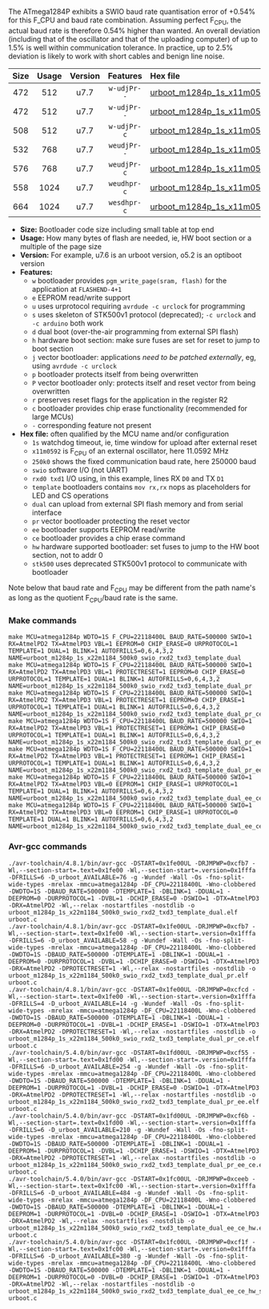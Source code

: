 The ATmega1284P exhibits a SWIO baud rate quantisation error of +0.54% for this F_CPU and baud rate combination. Assuming perfect F<sub>CPU</sub>, the actual baud rate is therefore 0.54% higher than wanted. An overall deviation (including that of the oscillator and that of the uploading computer) of up to 1.5% is well within communication tolerance. In practice, up to 2.5% deviation is likely to work with short cables and benign line noise.

|Size|Usage|Version|Features|Hex file|
|:-:|:-:|:-:|:-:|:--|
|472|512|u7.7|`w-udjPr--`|[urboot_m1284p_1s_x11m0592_250k0_swio_rxd2_txd3_template_dual.hex](https://raw.githubusercontent.com/stefanrueger/urboot.hex/main/boards/bobuino/atmega1284p/watchdog_1_s/external_oscillator/11m059200_hz/+250k0_baud/uart1_rxd2_txd3/template_dual/urboot_m1284p_1s_x11m0592_250k0_swio_rxd2_txd3_template_dual.hex)|
|472|512|u7.7|`w-udjPr--`|[urboot_m1284p_1s_x11m0592_250k0_swio_rxd2_txd3_template_dual_pr.hex](https://raw.githubusercontent.com/stefanrueger/urboot.hex/main/boards/bobuino/atmega1284p/watchdog_1_s/external_oscillator/11m059200_hz/+250k0_baud/uart1_rxd2_txd3/template_dual/urboot_m1284p_1s_x11m0592_250k0_swio_rxd2_txd3_template_dual_pr.hex)|
|508|512|u7.7|`w-udjPr-c`|[urboot_m1284p_1s_x11m0592_250k0_swio_rxd2_txd3_template_dual_pr_ce.hex](https://raw.githubusercontent.com/stefanrueger/urboot.hex/main/boards/bobuino/atmega1284p/watchdog_1_s/external_oscillator/11m059200_hz/+250k0_baud/uart1_rxd2_txd3/template_dual/urboot_m1284p_1s_x11m0592_250k0_swio_rxd2_txd3_template_dual_pr_ce.hex)|
|532|768|u7.7|`weudjPr--`|[urboot_m1284p_1s_x11m0592_250k0_swio_rxd2_txd3_template_dual_pr_ee.hex](https://raw.githubusercontent.com/stefanrueger/urboot.hex/main/boards/bobuino/atmega1284p/watchdog_1_s/external_oscillator/11m059200_hz/+250k0_baud/uart1_rxd2_txd3/template_dual/urboot_m1284p_1s_x11m0592_250k0_swio_rxd2_txd3_template_dual_pr_ee.hex)|
|576|768|u7.7|`weudjPr-c`|[urboot_m1284p_1s_x11m0592_250k0_swio_rxd2_txd3_template_dual_pr_ee_ce.hex](https://raw.githubusercontent.com/stefanrueger/urboot.hex/main/boards/bobuino/atmega1284p/watchdog_1_s/external_oscillator/11m059200_hz/+250k0_baud/uart1_rxd2_txd3/template_dual/urboot_m1284p_1s_x11m0592_250k0_swio_rxd2_txd3_template_dual_pr_ee_ce.hex)|
|558|1024|u7.7|`weudhpr-c`|[urboot_m1284p_1s_x11m0592_250k0_swio_rxd2_txd3_template_dual_ee_ce_hw.hex](https://raw.githubusercontent.com/stefanrueger/urboot.hex/main/boards/bobuino/atmega1284p/watchdog_1_s/external_oscillator/11m059200_hz/+250k0_baud/uart1_rxd2_txd3/template_dual/urboot_m1284p_1s_x11m0592_250k0_swio_rxd2_txd3_template_dual_ee_ce_hw.hex)|
|664|1024|u7.7|`wesdhpr-c`|[urboot_m1284p_1s_x11m0592_250k0_swio_rxd2_txd3_template_dual_ee_ce_hw_stk500.hex](https://raw.githubusercontent.com/stefanrueger/urboot.hex/main/boards/bobuino/atmega1284p/watchdog_1_s/external_oscillator/11m059200_hz/+250k0_baud/uart1_rxd2_txd3/template_dual/urboot_m1284p_1s_x11m0592_250k0_swio_rxd2_txd3_template_dual_ee_ce_hw_stk500.hex)|

- **Size:** Bootloader code size including small table at top end
- **Usage:** How many bytes of flash are needed, ie, HW boot section or a multiple of the page size
- **Version:** For example, u7.6 is an urboot version, o5.2 is an optiboot version
- **Features:**
  + `w` bootloader provides `pgm_write_page(sram, flash)` for the application at `FLASHEND-4+1`
  + `e` EEPROM read/write support
  + `u` uses urprotocol requiring `avrdude -c urclock` for programming
  + `s` uses skeleton of STK500v1 protocol (deprecated); `-c urclock` and `-c arduino` both work
  + `d` dual boot (over-the-air programming from external SPI flash)
  + `h` hardware boot section: make sure fuses are set for reset to jump to boot section
  + `j` vector bootloader: applications *need to be patched externally*, eg, using `avrdude -c urclock`
  + `p` bootloader protects itself from being overwritten
  + `P` vector bootloader only: protects itself and reset vector from being overwritten
  + `r` preserves reset flags for the application in the register R2
  + `c` bootloader provides chip erase functionality (recommended for large MCUs)
  + `-` corresponding feature not present
- **Hex file:** often qualified by the MCU name and/or configuration
  + `1s` watchdog timeout, ie, time window for upload after external reset
  + `x11m0592` is F<sub>CPU</sub> of an external oscillator, here 11.0592 MHz
  + `250k0` shows the fixed communication baud rate, here 250000 baud
  + `swio` software I/O (not UART)
  + `rxd0 txd1` I/O using, in this example, lines RX `D0` and TX `D1`
  + `template` bootloaders contains `mov rx,rx` nops as placeholders for LED and CS operations
  + `dual` can upload from external SPI flash memory and from serial interface
  + `pr` vector bootloader protecting the reset vector
  + `ee` bootloader supports EEPROM read/write
  + `ce` bootloader provides a chip erase command
  + `hw` hardware supported bootloader: set fuses to jump to the HW boot section, not to addr 0
  + `stk500` uses deprecated STK500v1 protocol to communicate with bootloader


Note below that baud rate and F<sub>CPU</sub> may be different from the path name's as long as the quotient F<sub>CPU</sub>/baud rate is the same.

### Make commands
```
make MCU=atmega1284p WDTO=1S F_CPU=22118400L BAUD_RATE=500000 SWIO=1 RX=AtmelPD2 TX=AtmelPD3 VBL=1 EEPROM=0 CHIP_ERASE=0 URPROTOCOL=1 TEMPLATE=1 DUAL=1 BLINK=1 AUTOFRILLS=0,6,4,3,2 NAME=urboot_m1284p_1s_x22m1184_500k0_swio_rxd2_txd3_template_dual
make MCU=atmega1284p WDTO=1S F_CPU=22118400L BAUD_RATE=500000 SWIO=1 RX=AtmelPD2 TX=AtmelPD3 VBL=1 PROTECTRESET=1 EEPROM=0 CHIP_ERASE=0 URPROTOCOL=1 TEMPLATE=1 DUAL=1 BLINK=1 AUTOFRILLS=0,6,4,3,2 NAME=urboot_m1284p_1s_x22m1184_500k0_swio_rxd2_txd3_template_dual_pr
make MCU=atmega1284p WDTO=1S F_CPU=22118400L BAUD_RATE=500000 SWIO=1 RX=AtmelPD2 TX=AtmelPD3 VBL=1 PROTECTRESET=1 EEPROM=0 CHIP_ERASE=1 URPROTOCOL=1 TEMPLATE=1 DUAL=1 BLINK=1 AUTOFRILLS=0,6,4,3,2 NAME=urboot_m1284p_1s_x22m1184_500k0_swio_rxd2_txd3_template_dual_pr_ce
make MCU=atmega1284p WDTO=1S F_CPU=22118400L BAUD_RATE=500000 SWIO=1 RX=AtmelPD2 TX=AtmelPD3 VBL=1 PROTECTRESET=1 EEPROM=1 CHIP_ERASE=0 URPROTOCOL=1 TEMPLATE=1 DUAL=1 BLINK=1 AUTOFRILLS=0,6,4,3,2 NAME=urboot_m1284p_1s_x22m1184_500k0_swio_rxd2_txd3_template_dual_pr_ee
make MCU=atmega1284p WDTO=1S F_CPU=22118400L BAUD_RATE=500000 SWIO=1 RX=AtmelPD2 TX=AtmelPD3 VBL=1 PROTECTRESET=1 EEPROM=1 CHIP_ERASE=1 URPROTOCOL=1 TEMPLATE=1 DUAL=1 BLINK=1 AUTOFRILLS=0,6,4,3,2 NAME=urboot_m1284p_1s_x22m1184_500k0_swio_rxd2_txd3_template_dual_pr_ee_ce
make MCU=atmega1284p WDTO=1S F_CPU=22118400L BAUD_RATE=500000 SWIO=1 RX=AtmelPD2 TX=AtmelPD3 VBL=0 EEPROM=1 CHIP_ERASE=1 URPROTOCOL=1 TEMPLATE=1 DUAL=1 BLINK=1 AUTOFRILLS=0,6,4,3,2 NAME=urboot_m1284p_1s_x22m1184_500k0_swio_rxd2_txd3_template_dual_ee_ce_hw
make MCU=atmega1284p WDTO=1S F_CPU=22118400L BAUD_RATE=500000 SWIO=1 RX=AtmelPD2 TX=AtmelPD3 VBL=0 EEPROM=1 CHIP_ERASE=1 URPROTOCOL=0 TEMPLATE=1 DUAL=1 BLINK=1 AUTOFRILLS=0,6,4,3,2 NAME=urboot_m1284p_1s_x22m1184_500k0_swio_rxd2_txd3_template_dual_ee_ce_hw_stk500
```

### Avr-gcc commands
```
./avr-toolchain/4.8.1/bin/avr-gcc -DSTART=0x1fe00UL -DRJMPWP=0xcfb7 -Wl,--section-start=.text=0x1fe00 -Wl,--section-start=.version=0x1fffa -DFRILLS=6 -D_urboot_AVAILABLE=76 -g -Wundef -Wall -Os -fno-split-wide-types -mrelax -mmcu=atmega1284p -DF_CPU=22118400L -Wno-clobbered -DWDTO=1S -DBAUD_RATE=500000 -DTEMPLATE=1 -DBLINK=1 -DDUAL=1 -DEEPROM=0 -DURPROTOCOL=1 -DVBL=1 -DCHIP_ERASE=0 -DSWIO=1 -DTX=AtmelPD3 -DRX=AtmelPD2 -Wl,--relax -nostartfiles -nostdlib -o urboot_m1284p_1s_x22m1184_500k0_swio_rxd2_txd3_template_dual.elf urboot.c
./avr-toolchain/4.8.1/bin/avr-gcc -DSTART=0x1fe00UL -DRJMPWP=0xcfb7 -Wl,--section-start=.text=0x1fe00 -Wl,--section-start=.version=0x1fffa -DFRILLS=6 -D_urboot_AVAILABLE=58 -g -Wundef -Wall -Os -fno-split-wide-types -mrelax -mmcu=atmega1284p -DF_CPU=22118400L -Wno-clobbered -DWDTO=1S -DBAUD_RATE=500000 -DTEMPLATE=1 -DBLINK=1 -DDUAL=1 -DEEPROM=0 -DURPROTOCOL=1 -DVBL=1 -DCHIP_ERASE=0 -DSWIO=1 -DTX=AtmelPD3 -DRX=AtmelPD2 -DPROTECTRESET=1 -Wl,--relax -nostartfiles -nostdlib -o urboot_m1284p_1s_x22m1184_500k0_swio_rxd2_txd3_template_dual_pr.elf urboot.c
./avr-toolchain/4.8.1/bin/avr-gcc -DSTART=0x1fe00UL -DRJMPWP=0xcfcd -Wl,--section-start=.text=0x1fe00 -Wl,--section-start=.version=0x1fffa -DFRILLS=4 -D_urboot_AVAILABLE=14 -g -Wundef -Wall -Os -fno-split-wide-types -mrelax -mmcu=atmega1284p -DF_CPU=22118400L -Wno-clobbered -DWDTO=1S -DBAUD_RATE=500000 -DTEMPLATE=1 -DBLINK=1 -DDUAL=1 -DEEPROM=0 -DURPROTOCOL=1 -DVBL=1 -DCHIP_ERASE=1 -DSWIO=1 -DTX=AtmelPD3 -DRX=AtmelPD2 -DPROTECTRESET=1 -Wl,--relax -nostartfiles -nostdlib -o urboot_m1284p_1s_x22m1184_500k0_swio_rxd2_txd3_template_dual_pr_ce.elf urboot.c
./avr-toolchain/5.4.0/bin/avr-gcc -DSTART=0x1fd00UL -DRJMPWP=0xcf55 -Wl,--section-start=.text=0x1fd00 -Wl,--section-start=.version=0x1fffa -DFRILLS=6 -D_urboot_AVAILABLE=254 -g -Wundef -Wall -Os -fno-split-wide-types -mrelax -mmcu=atmega1284p -DF_CPU=22118400L -Wno-clobbered -DWDTO=1S -DBAUD_RATE=500000 -DTEMPLATE=1 -DBLINK=1 -DDUAL=1 -DEEPROM=1 -DURPROTOCOL=1 -DVBL=1 -DCHIP_ERASE=0 -DSWIO=1 -DTX=AtmelPD3 -DRX=AtmelPD2 -DPROTECTRESET=1 -Wl,--relax -nostartfiles -nostdlib -o urboot_m1284p_1s_x22m1184_500k0_swio_rxd2_txd3_template_dual_pr_ee.elf urboot.c
./avr-toolchain/5.4.0/bin/avr-gcc -DSTART=0x1fd00UL -DRJMPWP=0xcf6b -Wl,--section-start=.text=0x1fd00 -Wl,--section-start=.version=0x1fffa -DFRILLS=6 -D_urboot_AVAILABLE=210 -g -Wundef -Wall -Os -fno-split-wide-types -mrelax -mmcu=atmega1284p -DF_CPU=22118400L -Wno-clobbered -DWDTO=1S -DBAUD_RATE=500000 -DTEMPLATE=1 -DBLINK=1 -DDUAL=1 -DEEPROM=1 -DURPROTOCOL=1 -DVBL=1 -DCHIP_ERASE=1 -DSWIO=1 -DTX=AtmelPD3 -DRX=AtmelPD2 -DPROTECTRESET=1 -Wl,--relax -nostartfiles -nostdlib -o urboot_m1284p_1s_x22m1184_500k0_swio_rxd2_txd3_template_dual_pr_ee_ce.elf urboot.c
./avr-toolchain/5.4.0/bin/avr-gcc -DSTART=0x1fc00UL -DRJMPWP=0xceeb -Wl,--section-start=.text=0x1fc00 -Wl,--section-start=.version=0x1fffa -DFRILLS=6 -D_urboot_AVAILABLE=484 -g -Wundef -Wall -Os -fno-split-wide-types -mrelax -mmcu=atmega1284p -DF_CPU=22118400L -Wno-clobbered -DWDTO=1S -DBAUD_RATE=500000 -DTEMPLATE=1 -DBLINK=1 -DDUAL=1 -DEEPROM=1 -DURPROTOCOL=1 -DVBL=0 -DCHIP_ERASE=1 -DSWIO=1 -DTX=AtmelPD3 -DRX=AtmelPD2 -Wl,--relax -nostartfiles -nostdlib -o urboot_m1284p_1s_x22m1184_500k0_swio_rxd2_txd3_template_dual_ee_ce_hw.elf urboot.c
./avr-toolchain/5.4.0/bin/avr-gcc -DSTART=0x1fc00UL -DRJMPWP=0xcf1f -Wl,--section-start=.text=0x1fc00 -Wl,--section-start=.version=0x1fffa -DFRILLS=6 -D_urboot_AVAILABLE=380 -g -Wundef -Wall -Os -fno-split-wide-types -mrelax -mmcu=atmega1284p -DF_CPU=22118400L -Wno-clobbered -DWDTO=1S -DBAUD_RATE=500000 -DTEMPLATE=1 -DBLINK=1 -DDUAL=1 -DEEPROM=1 -DURPROTOCOL=0 -DVBL=0 -DCHIP_ERASE=1 -DSWIO=1 -DTX=AtmelPD3 -DRX=AtmelPD2 -Wl,--relax -nostartfiles -nostdlib -o urboot_m1284p_1s_x22m1184_500k0_swio_rxd2_txd3_template_dual_ee_ce_hw_stk500.elf urboot.c
```

